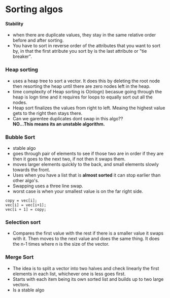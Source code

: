 # Sorting algos

#### Stability 
* when there are duplicate values, they stay in the same relative order before and after sorting.
* You have to sort in reverse order of the attributes that you want to sort by, in that the first atribute you sort by is the last attribute or "tie breaker".

### Heap sorting
* uses a heap tree to sort a vector. It does this by deleting the root node then resorting the heap until there are zero nodes left in the heap.
* time complexity of Heap sorting is O(nlogn) becasue going through the heap is logn time and it requires for loops to equally sort out all the nodes.
* Heap sort finalizes the values from right to left. Meaing the highest value gets to the right then stays there. 
* Can we garentee duplicates dont swap in this algo?? <br>
__NO...This means its an unstable algorithm.__

### Bubble Sort
* stable algo
* goes through pair of elements to see if those two are in order if they are then it goes to the next two, if not then it swaps them. 
* moves larger elements quickly to the back, and small elements slowly towards the front.
* Uses when you have a list that is __almost sorted__ it can stop earlier than other algo's.
* Swapping uses a three line swap.
* worst case is when your smallest value is on the far right side. 
~~~
copy = vec[i];
vec[i] = vec[i+1];
vec[i + 1] = copy;
~~~
### Selection sort
* Compares the first value with the rest if there is a smaller value it swaps with it. Then moves to the next value and does the same thing. It does the n-1 times where n is the size of the vector. 

### Merge Sort
* The idea is to split a vector into two halves and check linearly the first elements in each list, whichever one is less goes first.
* Starts with each item being its own sorted list and builds up to two large vectors.
* Is a stable algo 
